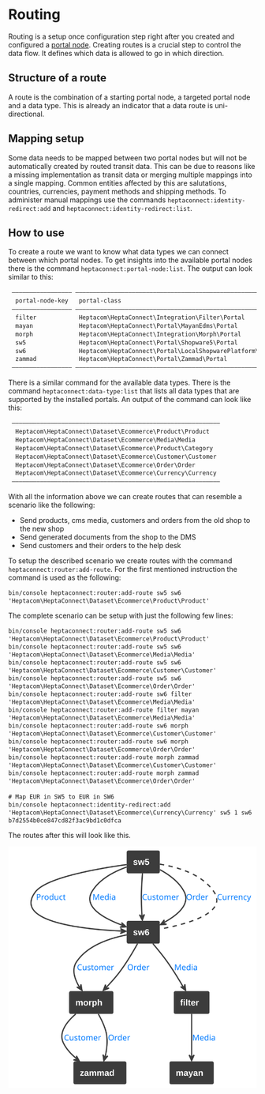 # Routing

Routing is a setup once configuration step right after you created and configured a [portal node](./portal-node.md).
Creating routes is a crucial step to control the data flow.
It defines which data is allowed to go in which direction.


## Structure of a route

A route is the combination of a starting portal node, a targeted portal node and a data type.
This is already an indicator that a data route is uni-directional.


## Mapping setup

Some data needs to be mapped between two portal nodes but will not be automatically created by routed transit data.
This can be due to reasons like a missing implementation as transit data or merging multiple mappings into a single mapping.
Common entities affected by this are salutations, countries, currencies, payment methods and shipping methods.
To administer manual mappings use the commands `heptaconnect:identity-redirect:add` and `heptaconnect:identity-redirect:list`.


## How to use

To create a route we want to know what data types we can connect between which portal nodes.
To get insights into the available portal nodes there is the command `heptaconnect:portal-node:list`.
The output can look similar to this:

```markdown
 ————————————————— ———————————————————————————————————————————————————————————
  portal-node-key   portal-class
 ————————————————— ———————————————————————————————————————————————————————————
  filter            Heptacom\HeptaConnect\Integration\Filter\Portal
  mayan             Heptacom\HeptaConnect\Portal\MayanEdms\Portal
  morph             Heptacom\HeptaConnect\Integration\Morph\Portal
  sw5               Heptacom\HeptaConnect\Portal\Shopware5\Portal
  sw6               Heptacom\HeptaConnect\Portal\LocalShopwarePlatform\Portal
  zammad            Heptacom\HeptaConnect\Portal\Zammad\Portal
 ————————————————— ———————————————————————————————————————————————————————————
```

There is a similar command for the available data types.
There is the command `heptaconnect:data-type:list` that lists all data types that are supported by the installed portals.
An output of the command can look like this:

```markdown
 ———————————————————————————————————————————————————————————
  Heptacom\HeptaConnect\Dataset\Ecommerce\Product\Product
  Heptacom\HeptaConnect\Dataset\Ecommerce\Media\Media
  Heptacom\HeptaConnect\Dataset\Ecommerce\Product\Category
  Heptacom\HeptaConnect\Dataset\Ecommerce\Customer\Customer
  Heptacom\HeptaConnect\Dataset\Ecommerce\Order\Order
  Heptacom\HeptaConnect\Dataset\Ecommerce\Currency\Currency
 ———————————————————————————————————————————————————————————
```

With all the information above we can create routes that can resemble a scenario like the following:
* Send products, cms media, customers and orders from the old shop to the new shop 
* Send generated documents from the shop to the DMS
* Send customers and their orders to the help desk

To setup the described scenario we create routes with the command `heptaconnect:router:add-route`.
For the first mentioned instruction the command is used as the following:

```shell
bin/console heptaconnect:router:add-route sw5 sw6 'Heptacom\HeptaConnect\Dataset\Ecommerce\Product\Product'
```

The complete scenario can be setup with just the following few lines:

```shell
bin/console heptaconnect:router:add-route sw5 sw6 'Heptacom\HeptaConnect\Dataset\Ecommerce\Product\Product'
bin/console heptaconnect:router:add-route sw5 sw6 'Heptacom\HeptaConnect\Dataset\Ecommerce\Media\Media'
bin/console heptaconnect:router:add-route sw5 sw6 'Heptacom\HeptaConnect\Dataset\Ecommerce\Customer\Customer'
bin/console heptaconnect:router:add-route sw5 sw6 'Heptacom\HeptaConnect\Dataset\Ecommerce\Order\Order'
bin/console heptaconnect:router:add-route sw6 filter 'Heptacom\HeptaConnect\Dataset\Ecommerce\Media\Media'
bin/console heptaconnect:router:add-route filter mayan 'Heptacom\HeptaConnect\Dataset\Ecommerce\Media\Media'
bin/console heptaconnect:router:add-route sw6 morph 'Heptacom\HeptaConnect\Dataset\Ecommerce\Customer\Customer'
bin/console heptaconnect:router:add-route sw6 morph 'Heptacom\HeptaConnect\Dataset\Ecommerce\Order\Order'
bin/console heptaconnect:router:add-route morph zammad 'Heptacom\HeptaConnect\Dataset\Ecommerce\Customer\Customer'
bin/console heptaconnect:router:add-route morph zammad 'Heptacom\HeptaConnect\Dataset\Ecommerce\Order\Order'

# Map EUR in SW5 to EUR in SW6
bin/console heptaconnect:identity-redirect:add 'Heptacom\HeptaConnect\Dataset\Ecommerce\Currency\Currency' sw5 1 sw6 b7d2554b0ce847cd82f3ac9bd1c0dfca 
```

The routes after this will look like this.

![](../../assets/uml/route/ecommerce-example.svg)
